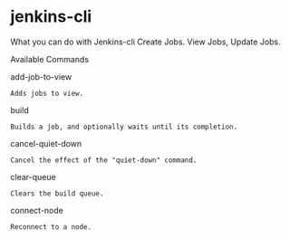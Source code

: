 jenkins-cli
===========
What you can do with Jenkins-cli
Create Jobs. View Jobs, Update Jobs.

Available Commands

add-job-to-view

	Adds jobs to view.
	
build

	Builds a job, and optionally waits until its completion.
	
cancel-quiet-down

	Cancel the effect of the "quiet-down" command.
	
clear-queue

	Clears the build queue.
	
connect-node

	Reconnect to a node.
	


